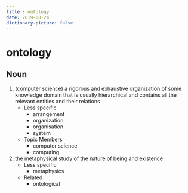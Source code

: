 ```yaml
---
title : ontology
date: 2019-08-24
dictionary-picture: false
---
```


# ontology


## Noun

1. (computer science) a rigorous and exhaustive organization of some knowledge domain that is usually hierarchical and contains all the relevant entities and their relations
	- Less specific
		- arrangement
		- organization
		- organisation
		- system
	- Topic Members
		- computer science
		- computing
2. the metaphysical study of the nature of being and existence
	- Less specific
		- metaphysics
	- Related
		- ontological